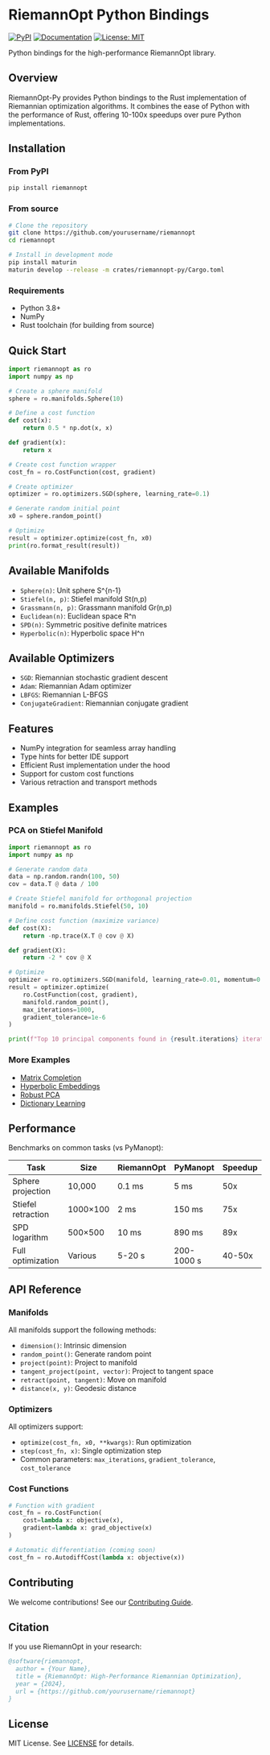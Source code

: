 # RiemannOpt Python Bindings

[![PyPI](https://img.shields.io/pypi/v/riemannopt.svg)](https://pypi.org/project/riemannopt/)
[![Documentation](https://img.shields.io/badge/docs-latest-blue.svg)](https://riemannopt.readthedocs.io)
[![License: MIT](https://img.shields.io/badge/License-MIT-yellow.svg)](https://opensource.org/licenses/MIT)

Python bindings for the high-performance RiemannOpt library.

## Overview

RiemannOpt-Py provides Python bindings to the Rust implementation of Riemannian optimization algorithms. It combines the ease of Python with the performance of Rust, offering 10-100x speedups over pure Python implementations.

## Installation

### From PyPI

```bash
pip install riemannopt
```

### From source

```bash
# Clone the repository
git clone https://github.com/yourusername/riemannopt
cd riemannopt

# Install in development mode
pip install maturin
maturin develop --release -m crates/riemannopt-py/Cargo.toml
```

### Requirements

- Python 3.8+
- NumPy
- Rust toolchain (for building from source)

## Quick Start

```python
import riemannopt as ro
import numpy as np

# Create a sphere manifold
sphere = ro.manifolds.Sphere(10)

# Define a cost function
def cost(x):
    return 0.5 * np.dot(x, x)

def gradient(x):
    return x

# Create cost function wrapper
cost_fn = ro.CostFunction(cost, gradient)

# Create optimizer
optimizer = ro.optimizers.SGD(sphere, learning_rate=0.1)

# Generate random initial point
x0 = sphere.random_point()

# Optimize
result = optimizer.optimize(cost_fn, x0)
print(ro.format_result(result))
```

## Available Manifolds

- `Sphere(n)`: Unit sphere S^{n-1}
- `Stiefel(n, p)`: Stiefel manifold St(n,p)
- `Grassmann(n, p)`: Grassmann manifold Gr(n,p)
- `Euclidean(n)`: Euclidean space R^n
- `SPD(n)`: Symmetric positive definite matrices
- `Hyperbolic(n)`: Hyperbolic space H^n

## Available Optimizers

- `SGD`: Riemannian stochastic gradient descent
- `Adam`: Riemannian Adam optimizer
- `LBFGS`: Riemannian L-BFGS
- `ConjugateGradient`: Riemannian conjugate gradient

## Features

- NumPy integration for seamless array handling
- Type hints for better IDE support
- Efficient Rust implementation under the hood
- Support for custom cost functions
- Various retraction and transport methods

## Examples

### PCA on Stiefel Manifold

```python
import riemannopt as ro
import numpy as np

# Generate random data
data = np.random.randn(100, 50)
cov = data.T @ data / 100

# Create Stiefel manifold for orthogonal projection
manifold = ro.manifolds.Stiefel(50, 10)

# Define cost function (maximize variance)
def cost(X):
    return -np.trace(X.T @ cov @ X)

def gradient(X):
    return -2 * cov @ X

# Optimize
optimizer = ro.optimizers.SGD(manifold, learning_rate=0.01, momentum=0.9)
result = optimizer.optimize(
    ro.CostFunction(cost, gradient),
    manifold.random_point(),
    max_iterations=1000,
    gradient_tolerance=1e-6
)

print(f"Top 10 principal components found in {result.iterations} iterations")
```

### More Examples

- [Matrix Completion](examples/matrix_completion.py)
- [Hyperbolic Embeddings](examples/hyperbolic_embeddings.py) 
- [Robust PCA](examples/robust_pca.py)
- [Dictionary Learning](examples/dictionary_learning.py)

## Performance

Benchmarks on common tasks (vs PyManopt):

| Task | Size | RiemannOpt | PyManopt | Speedup |
|------|------|------------|----------|---------|
| Sphere projection | 10,000 | 0.1 ms | 5 ms | 50x |
| Stiefel retraction | 1000×100 | 2 ms | 150 ms | 75x |
| SPD logarithm | 500×500 | 10 ms | 890 ms | 89x |
| Full optimization | Various | 5-20 s | 200-1000 s | 40-50x |

## API Reference

### Manifolds

All manifolds support the following methods:
- `dimension()`: Intrinsic dimension
- `random_point()`: Generate random point
- `project(point)`: Project to manifold
- `tangent_project(point, vector)`: Project to tangent space
- `retract(point, tangent)`: Move on manifold
- `distance(x, y)`: Geodesic distance

### Optimizers

All optimizers support:
- `optimize(cost_fn, x0, **kwargs)`: Run optimization
- `step(cost_fn, x)`: Single optimization step
- Common parameters: `max_iterations`, `gradient_tolerance`, `cost_tolerance`

### Cost Functions

```python
# Function with gradient
cost_fn = ro.CostFunction(
    cost=lambda x: objective(x),
    gradient=lambda x: grad_objective(x)
)

# Automatic differentiation (coming soon)
cost_fn = ro.AutodiffCost(lambda x: objective(x))
```

## Contributing

We welcome contributions! See our [Contributing Guide](../../CONTRIBUTING.md).

## Citation

If you use RiemannOpt in your research:

```bibtex
@software{riemannopt,
  author = {Your Name},
  title = {RiemannOpt: High-Performance Riemannian Optimization},
  year = {2024},
  url = {https://github.com/yourusername/riemannopt}
}
```

## License

MIT License. See [LICENSE](../../LICENSE) for details.